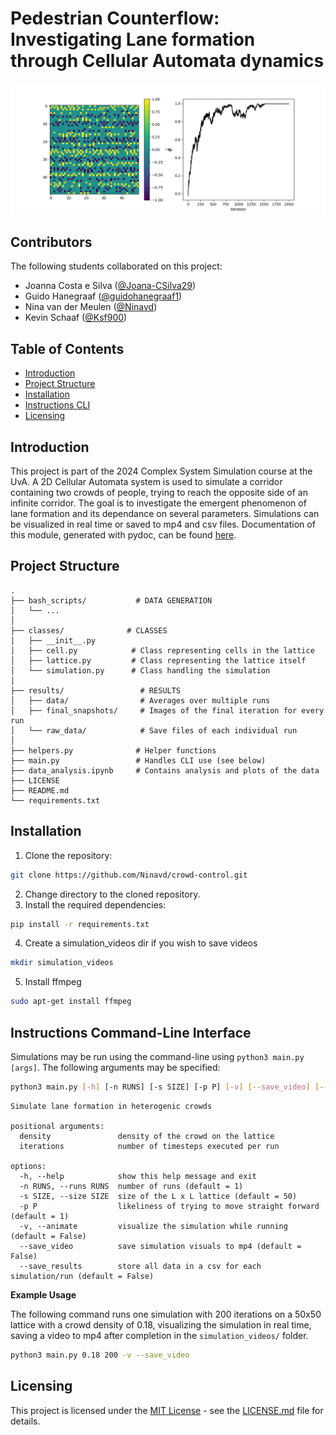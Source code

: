 # Pedestrian Counterflow: Investigating Lane formation through Cellular Automata dynamics

![Image](results/final_snapshots/finalsnapshot_example.png)

## Contributors 
The following students collaborated on this project:
- Joanna Costa e Silva ([@Joana-CSilva29](https://github.com/Joana-CSilva29))
- Guido Hanegraaf ([@guidohanegraaf1](https://github.com/guidohanegraaf1))
- Nina van der Meulen ([@Ninavd](https://github.com/Ninavd))
- Kevin Schaaf ([@Ksf900](https://github.com/Ksf900))

## Table of Contents

* [Introduction](#introduction)
* [Project Structure](#project-structure)
* [Installation](#installation)
* [Instructions CLI](#instructions-command-line-interface)
* [Licensing](#license)

## Introduction

This project is part of the 2024 Complex System Simulation course at the UvA. A 2D Cellular Automata system is used to simulate a corridor containing two crowds of people, trying to reach the opposite side of an infinite corridor. The goal is to investigate the emergent phenomenon of lane formation and its dependance on several parameters. Simulations can be visualized in real time or saved to mp4 and csv files. Documentation of this module, generated with pydoc, can be found [here](https://ninavd.github.io/crowd-control/).

## Project Structure

```
.
├── bash_scripts/           # DATA GENERATION
│   └── ...
│
├── classes/              # CLASSES
│   ├── __init__.py     
│   ├── cell.py            # Class representing cells in the lattice
│   ├── lattice.py         # Class representing the lattice itself
│   └── simulation.py      # Class handling the simulation
│
├── results/                 # RESULTS
│   ├── data/                # Averages over multiple runs
│   ├── final_snapshots/     # Images of the final iteration for every run
│   └── raw_data/            # Save files of each individual run 
│   
├── helpers.py              # Helper functions
├── main.py                 # Handles CLI use (see below)
├── data_analysis.ipynb     # Contains analysis and plots of the data
├── LICENSE
├── README.md
└── requirements.txt
```

## Installation

1. Clone the repository:
```bash
git clone https://github.com/Ninavd/crowd-control.git
```
2. Change directory to the cloned repository.
3. Install the required dependencies:
```bash
pip install -r requirements.txt
```
4. Create a simulation_videos dir if you wish to save videos
```bash
mkdir simulation_videos
```
5. Install ffmpeg
```bash
sudo apt-get install ffmpeg
```

## Instructions Command-Line Interface

Simulations may be run using the command-line using `python3 main.py [args]`. The following arguments may be specified:

```bash
python3 main.py [-h] [-n RUNS] [-s SIZE] [-p P] [-v] [--save_video] [--save_results] density iterations
```

```
Simulate lane formation in heterogenic crowds

positional arguments:
  density               density of the crowd on the lattice
  iterations            number of timesteps executed per run

options:
  -h, --help            show this help message and exit
  -n RUNS, --runs RUNS  number of runs (default = 1)
  -s SIZE, --size SIZE  size of the L x L lattice (default = 50)
  -p P                  likeliness of trying to move straight forward (default = 1)
  -v, --animate         visualize the simulation while running (default = False)
  --save_video          save simulation visuals to mp4 (default = False)
  --save_results        store all data in a csv for each simulation/run (default = False)
```
**Example Usage**

The following command runs one simulation with 200 iterations on a 50x50 lattice with a crowd density of 0.18, visualizing the simulation in real time, saving a video to mp4 after completion in the `simulation_videos/` folder.
```bash
python3 main.py 0.18 200 -v --save_video
```

## Licensing
This project is licensed under the [MIT License](LICENSE.md) - see the [LICENSE.md](LICENSE.md) file for details.
